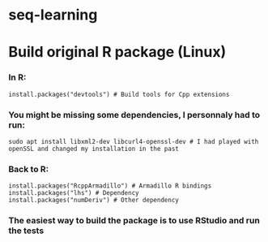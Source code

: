 # seq-learning

# Build original R package (Linux)

### In R:

    install.packages("devtools") # Build tools for Cpp extensions
  
### You might be missing some dependencies, I personnaly had to run:

    sudo apt install libxml2-dev libcurl4-openssl-dev # I had played with openSSL and changed my installation in the past
  
### Back to R:

    install.packages("RcppArmadillo") # Armadillo R bindings
    install.packages("lhs") # Dependency
    install.packages("numDeriv") # Other dependency
  
### The easiest way to build the package is to use RStudio and run the tests
